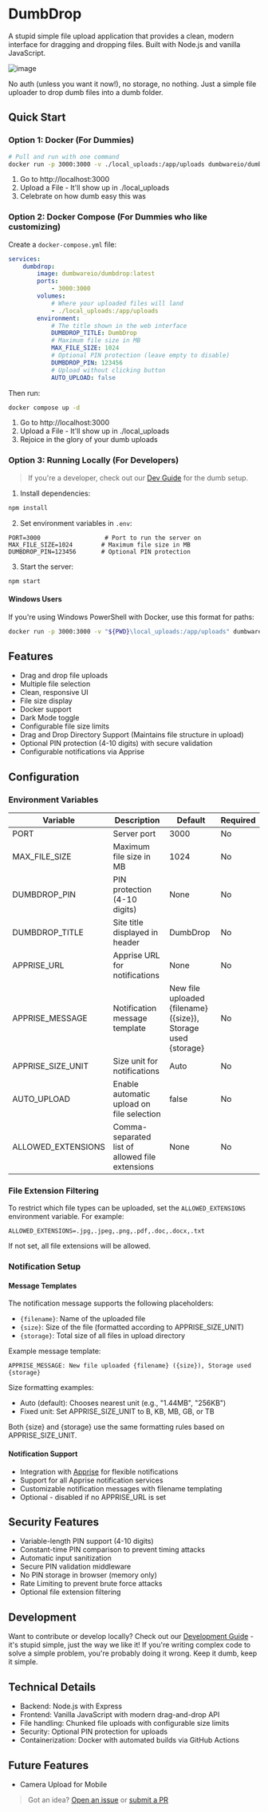 # DumbDrop

A stupid simple file upload application that provides a clean, modern interface for dragging and dropping files. Built with Node.js and vanilla JavaScript.

![image](https://github.com/user-attachments/assets/346a4cf8-5e89-4b1f-bb1f-4ea8603230eb)

No auth (unless you want it now!), no storage, no nothing. Just a simple file uploader to drop dumb files into a dumb folder.

## Quick Start

### Option 1: Docker (For Dummies)
```bash
# Pull and run with one command
docker run -p 3000:3000 -v ./local_uploads:/app/uploads dumbwareio/dumbdrop:latest
```
1. Go to http://localhost:3000
2. Upload a File - It'll show up in ./local_uploads
3. Celebrate on how dumb easy this was

### Option 2: Docker Compose (For Dummies who like customizing)
Create a `docker-compose.yml` file:
```yaml
services:
    dumbdrop:
        image: dumbwareio/dumbdrop:latest
        ports:
            - 3000:3000
        volumes:
            # Where your uploaded files will land
            - ./local_uploads:/app/uploads 
        environment:
            # The title shown in the web interface
            DUMBDROP_TITLE: DumbDrop
            # Maximum file size in MB
            MAX_FILE_SIZE: 1024
            # Optional PIN protection (leave empty to disable)
            DUMBDROP_PIN: 123456
            # Upload without clicking button
            AUTO_UPLOAD: false
```

Then run:
```bash
docker compose up -d
```

1. Go to http://localhost:3000
2. Upload a File - It'll show up in ./local_uploads
3. Rejoice in the glory of your dumb uploads

### Option 3: Running Locally (For Developers)

> If you're a developer, check out our [Dev Guide](#development) for the dumb setup.

1. Install dependencies:
```bash
npm install
```

2. Set environment variables in `.env`:
```env
PORT=3000                  # Port to run the server on
MAX_FILE_SIZE=1024        # Maximum file size in MB
DUMBDROP_PIN=123456       # Optional PIN protection
```

3. Start the server:
```bash
npm start
```

#### Windows Users
If you're using Windows PowerShell with Docker, use this format for paths:
```bash
docker run -p 3000:3000 -v "${PWD}\local_uploads:/app/uploads" dumbwareio/dumbdrop:latest
```

## Features

- Drag and drop file uploads
- Multiple file selection
- Clean, responsive UI
- File size display
- Docker support
- Dark Mode toggle
- Configurable file size limits
- Drag and Drop Directory Support (Maintains file structure in upload)
- Optional PIN protection (4-10 digits) with secure validation
- Configurable notifications via Apprise

## Configuration

### Environment Variables

| Variable          | Description                           | Default | Required |
|------------------|---------------------------------------|---------|----------|
| PORT             | Server port                           | 3000    | No       |
| MAX_FILE_SIZE    | Maximum file size in MB               | 1024    | No       |
| DUMBDROP_PIN     | PIN protection (4-10 digits)          | None    | No       |
| DUMBDROP_TITLE   | Site title displayed in header        | DumbDrop| No       |
| APPRISE_URL      | Apprise URL for notifications         | None    | No       |
| APPRISE_MESSAGE  | Notification message template         | New file uploaded {filename} ({size}), Storage used {storage} | No |
| APPRISE_SIZE_UNIT| Size unit for notifications           | Auto    | No       |
| AUTO_UPLOAD      | Enable automatic upload on file selection | false   | No       |
| ALLOWED_EXTENSIONS| Comma-separated list of allowed file extensions | None    | No       |

### File Extension Filtering
To restrict which file types can be uploaded, set the `ALLOWED_EXTENSIONS` environment variable. For example:
```env
ALLOWED_EXTENSIONS=.jpg,.jpeg,.png,.pdf,.doc,.docx,.txt
```
If not set, all file extensions will be allowed.

### Notification Setup

#### Message Templates
The notification message supports the following placeholders:
- `{filename}`: Name of the uploaded file
- `{size}`: Size of the file (formatted according to APPRISE_SIZE_UNIT)
- `{storage}`: Total size of all files in upload directory

Example message template:
```env
APPRISE_MESSAGE: New file uploaded {filename} ({size}), Storage used {storage}
```

Size formatting examples:
- Auto (default): Chooses nearest unit (e.g., "1.44MB", "256KB")
- Fixed unit: Set APPRISE_SIZE_UNIT to B, KB, MB, GB, or TB

Both {size} and {storage} use the same formatting rules based on APPRISE_SIZE_UNIT.

#### Notification Support
- Integration with [Apprise](https://github.com/caronc/apprise?tab=readme-ov-file#supported-notifications) for flexible notifications
- Support for all Apprise notification services
- Customizable notification messages with filename templating
- Optional - disabled if no APPRISE_URL is set

## Security Features

- Variable-length PIN support (4-10 digits)
- Constant-time PIN comparison to prevent timing attacks
- Automatic input sanitization
- Secure PIN validation middleware
- No PIN storage in browser (memory only)
- Rate Limiting to prevent brute force attacks
- Optional file extension filtering

## Development

Want to contribute or develop locally? Check out our [Development Guide](dev/README.md) - it's stupid simple, just the way we like it! If you're writing complex code to solve a simple problem, you're probably doing it wrong. Keep it dumb, keep it simple.

## Technical Details

- Backend: Node.js with Express
- Frontend: Vanilla JavaScript with modern drag-and-drop API
- File handling: Chunked file uploads with configurable size limits
- Security: Optional PIN protection for uploads
- Containerization: Docker with automated builds via GitHub Actions

## Future Features
- Camera Upload for Mobile
> Got an idea? [Open an issue](https://github.com/dumbwareio/dumbdrop/issues) or [submit a PR](https://github.com/dumbwareio/dumbdrop/pulls)
